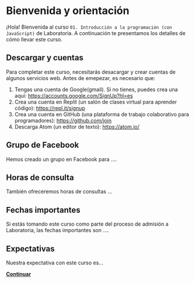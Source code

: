 # Bienvenida y orientación
¡Hola! Bienvenida al curso `01. Introducción a la programación (con JavaScript)` de Laboratoria. A continuación te presentamos los detalles de cómo llevar este curso.

## Descargar y cuentas
Para completar este curso, necesitarás desacargar y crear cuentas de algunos servicios web. Antes de emepezar, es necesario que:

  1. Tengas una cuenta de Google(gmail). Si no tienes, puedes crea una aquí: https://accounts.google.com/SignUp?hl=es
  2. Crea una cuenta en Replit (un salón de clases virtual para aprender código): https://repl.it/signup
  3. Crea una cuenta en GitHub (una plataforma de trabajo colaborativo para programadores): https://github.com/join
  4. Descarga Atom (un editor de texto): https://atom.io/

## Grupo de Facebook
Hemos creado un grupo en Facebook para ....

## Horas de consulta
También ofreceremos horas de consultas ...

## Fechas importantes
Si estás tomando este curso como parte del proceso de admisión a Laboratoria, las fechas importantes son ....

## Expectativas
Nuestra expectativa con este curso es...

**[Continuar](01-why-learn-to-code.md)**
